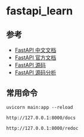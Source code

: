 # fastapi_learn


## 参考
- [FastAPI 中文文档](https://fastapi.tiangolo.com/zh/)
- [FastAPI 官方文档](https://fastapi.tiangolo.com/zh/tutorial/first-steps/)
- [FastAPI 源码](https://github.com/tiangolo/fastapi)
- [FastAPI 源码分析](https://www.jianshu.com/p/151485192819)

## 常用命令

`uvicorn main:app --reload`

`http://127.0.0.1:8000/docs`

`http://127.0.0.1:8000/redoc`